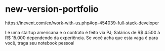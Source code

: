 # new-version-portfolio

https://inevent.com/en/work-with-us.php#op-454039-full-stack-developer

I é uma startup americana e o contrato é feito via PJ;
Salários de R$ 4.500 à R$ 15.000 dependendo da experiência.
Se você acha que esta vaga é para você, traga seu notebook pessoal 

